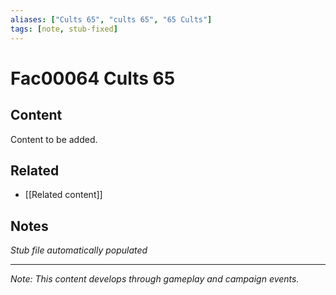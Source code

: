 ```yaml
---
aliases: ["Cults 65", "cults 65", "65 Cults"]
tags: [note, stub-fixed]
---
```


# Fac00064 Cults 65

## Content
Content to be added.

## Related
- [[Related content]]

## Notes
*Stub file automatically populated*

---
*Note: This content develops through gameplay and campaign events.*
